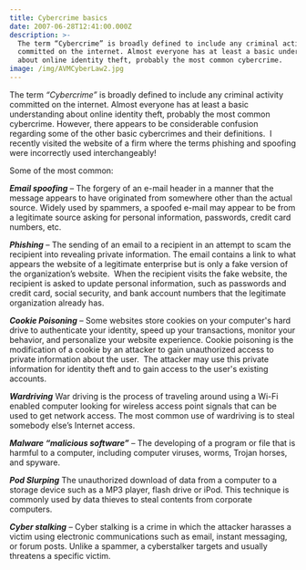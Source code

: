 ```yaml
---
title: Cybercrime basics
date: 2007-06-28T12:41:00.000Z
description: >-
  The term “Cybercrime” is broadly defined to include any criminal activity
  committed on the internet. Almost everyone has at least a basic understanding
  about online identity theft, probably the most common cybercrime. 
image: /img/AVMCyberLaw2.jpg
---
```

The term _“Cybercrime”_ is broadly defined to include any criminal activity committed on the internet. Almost everyone has at least a basic understanding about online identity theft, probably the most common cybercrime. However, there appears to be considerable confusion regarding some of the other basic cybercrimes and their definitions.&nbsp; I recently visited the website of a firm where the terms phishing and spoofing were incorrectly used interchangeably!

Some of the most common: 

_**Email spoofing**_ – The forgery of an e-mail header in a manner that the message appears to have originated from somewhere other than the actual source. Widely used by spammers, a spoofed e-mail may appear to be from a legitimate source asking for personal information, passwords, credit card numbers, etc.

_**Phishing**_ – The sending of an email to a recipient in an attempt to scam the recipient into revealing private information. The email contains a link to what appears the website of a legitimate enterprise but is only a fake version of the organization’s website.&nbsp; When the recipient visits the fake website, the recipient is asked to update personal information, such as passwords and credit card, social security, and bank account numbers that the legitimate organization already has. 

_**Cookie Poisoning**_ – Some websites store cookies on your computer's hard drive to authenticate your identity, speed up your transactions, monitor your behavior, and personalize your website experience. Cookie poisoning is the modification of a cookie by an attacker to gain unauthorized access to private information about the user.&nbsp; The attacker may use this private information for identity theft and to gain access to the user's existing accounts.

_**Wardriving**_ War driving is the process of traveling around using a Wi-Fi enabled computer looking for wireless access point signals that can be used to get network access. The most common use of wardriving is to steal somebody else’s Internet access.

_**Malware “malicious software”**_ – The developing of a program or file that is harmful to a computer, including computer viruses, worms, Trojan horses, and spyware.

_**Pod Slurping**_  The unauthorized download of data from a computer to a storage device such as a MP3 player, flash drive or iPod. This technique is commonly used by data thieves to steal contents from corporate computers.

_**Cyber stalking**_ – Cyber stalking is a crime in which the attacker harasses a victim using electronic communications such as email, instant messaging, or forum posts. Unlike a spammer, a cyberstalker targets and usually threatens a specific victim.
